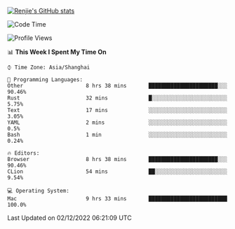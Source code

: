 [![Renjie's GitHub stats](https://github-readme-stats.vercel.app/api?username=liurenjie1024&show_icons=true&theme=chartreuse-dark)](https://github.com/anuraghazra/github-readme-stats)

<!--START_SECTION:waka-->
![Code Time](http://img.shields.io/badge/Code%20Time-387%20hrs%2036%20mins-blue)

![Profile Views](http://img.shields.io/badge/Profile%20Views-21-blue)

📊 **This Week I Spent My Time On** 

```text
⌚︎ Time Zone: Asia/Shanghai

💬 Programming Languages: 
Other                    8 hrs 38 mins       ██████████████████████░░░   90.46% 
Rust                     32 mins             █░░░░░░░░░░░░░░░░░░░░░░░░   5.75% 
Text                     17 mins             ░░░░░░░░░░░░░░░░░░░░░░░░░   3.05% 
YAML                     2 mins              ░░░░░░░░░░░░░░░░░░░░░░░░░   0.5% 
Bash                     1 min               ░░░░░░░░░░░░░░░░░░░░░░░░░   0.24%

🔥 Editors: 
Browser                  8 hrs 38 mins       ██████████████████████░░░   90.46% 
CLion                    54 mins             ██░░░░░░░░░░░░░░░░░░░░░░░   9.54%

💻 Operating System: 
Mac                      9 hrs 33 mins       █████████████████████████   100.0%

```


 Last Updated on 02/12/2022 06:21:09 UTC
<!--END_SECTION:waka-->

